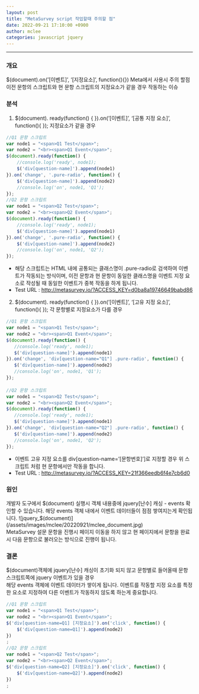 ```yaml
---
layout: post
title: "MetaSurvey script 작업할때 주의할 점"
date: 2022-09-21 17:10:00 +0900
author: mclee
categories: javascript jquery
---
```

<hr/>

### 개요
$(document).on(’[이벤트]’, ‘[지정요소]’, function(){}) Meta에서 사용시 주의 할점
이전 문항의 스크립트와 현 문항 스크립트의 지정요소가 같을 경우 작동하는 이슈

### 분석
1. $(document). ready(function() {  }).on(’[이벤트]’, ‘[공통 지정 요소]’, function(){ });
   지정요소가 같을 경우
```javascript
//Q1 문항 스크립트
var node1 = "<span>Q1 Test</span>";
var node2 = "<br><span>Q1 Event</span>";
$(document).ready(function() {
    //console.log('ready', node1);
    $('div[question-name]').append(node1)
}).on('change', '.pure-radio', function() {
    $('div[question-name]').append(node2)
    //console.log('on', node1, 'Q1');
});
//Q2 문항 스크립트
var node1 = "<span>Q2 Test</span>";
var node2 = "<br><span>Q2 Event</span>";
$(document).ready(function() {
    //console.log('ready', node1);
    $('div[question-name]').append(node1)
}).on('change', '.pure-radio', function() {
    $('div[question-name]').append(node2)
    //console.log('on', node1, 'Q2');
});
```
- 해당 스크립트는 HTML 내에 공통되는 클래스명이 .pure-radio로 검색하여 이벤트가 작동되는 방식이며,
  이전 문항과 현 문항이 동일한 클래스명을 이벤트 지정 요소로 작성될 때 동일한 이벤트가
  중복 작동을 하게 됩니다.  
- Test URL : http://metasurvey.io/?ACCESS_KEY=d0ba8a19746649babd86  

2. $(document). ready(function() {  }).on(’[이벤트]’, ‘[고유 지정 요소]’, function(){ });
   각 문항별로 지정요소가 다를 경우  
```javascript
//Q1 문항 스크립트
var node1 = "<span>Q1 Test</span>";
var node2 = "<br><span>Q1 Event</span>";
$(document).ready(function() {
   //console.log('ready', node1);
   $('div[question-name]').append(node1)
}).on('change', 'div[question-name="Q1"] .pure-radio', function() {
   $('div[question-name]').append(node2)
   //console.log('on', node1, 'Q1');
});

//Q2 문항 스크립트
var node1 = "<span>Q2 Test</span>";
var node2 = "<br><span>Q2 Event</span>";
$(document).ready(function() {
   //console.log('ready', node1);
   $('div[question-name]').append(node1)
}).on('change', 'div[question-name="Q2"] .pure-radio', function() {
   $('div[question-name]').append(node2)
   //console.log('on', node1, 'Q2');
});
```
- 이벤트 고유 지정 요소를 div[question-name=’[문항번호]’]로 지정할 경우 위 스크립트 처럼 현 문항에서만 작동을 합니다.  
- Test URL : http://metasurvey.io/?ACCESS_KEY=21f366eedb6f4e7cb6d0

### 원인  
개발자 도구에서 $(document) 실행시 객체 내용중에 
jquery[난수] 캐싱 - events 확인할 수 있습니다.  
해당 events 객체 내에서 이벤트 데이터들이 점점 쌓여지는게 확인됩니다.  
![jquery_$(document)](/assets/images/mclee/20220921/mclee_document.jpg)  
MetaSurvey 설문 문항을 진행시 페이지 이동을 하지 않고 
현 페이지에서 문항을 완료시 다음 문항으로 불러오는 방식으로 진행이 됩니다.

### 결론
$(document)객체에 jquery[난수] 캐싱이 초기화 되지 않고 문항별로 들어올때 문항 스크립트쪽에 jquery 이벤트가 있을 경우  
해당 events 객체에 이벤트 데이터가 쌓이게 됩니다.
이벤트를 작동할 지정 요소를 특정한 요소로 지정하여 다른 이벤트가 작동하지 않도록 하는게 중요합니다.
```javascript
//Q1 문항 스크립트
var node1 = "<span>Q1 Test</span>";
var node2 = "<br><span>Q1 Event</span>";
$('div[question-name=Q1] [지정요소]').on('click', function() {
    $('div[question-name=Q1]').append(node2)
})
;
//Q2 문항 스크립트
var node1 = "<span>Q2 Test</span>";
var node2 = "<br><span>Q2 Event</span>";
$('div[question-name=Q2] [지정요소]').on('click', function() {
    $('div[question-name=Q2]').append(node2)
})
;
```
